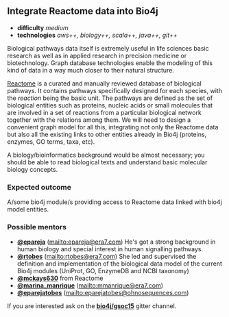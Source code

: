 ## Integrate Reactome data into Bio4j

- **difficulty** _medium_
- **technologies** _aws++, biology++, scala++, java++, git++_

Biological pathways data itself is extremely useful in life sciences basic research as well as in applied research in precision medicine or biotechnology. Graph database technologies enable the modeling of this kind of data in a way much closer to their natural structure.

[Reactome](http://www.reactome.org/) is a curated and manually reviewed database of biological pathways. It contains  pathways specifically designed for each species, with the _reaction_ being the basic unit. The pathways are defined as the set of biological entities such as proteins, nucleic acids or small molecules that are involved in a set of reactions from a particular biological network together with the relations among them. We will need to design a convenient graph model for all this, integrating not only the Reactome data but also all the existing links to other entities already in Bio4j (proteins, enzymes, GO terms, taxa, etc).

A biology/bioinformatics background would be almost necessary; you should be able to read biological texts and understand basic molecular biology concepts.

### Expected outcome

A/some bio4j module/s providing access to Reactome data linked with bio4j model entities. 

### Possible mentors

- **[@epareja](https://github.com/epareja)** (<mailto:epareja@era7.com>)
    He's got a strong background in human biology and special interest in human signalling pathways.
- **[@rtobes](https://github.com/rtobes)** (<mailto:rtobes@era7.com>)
    She led and supervised the definition and implementation of the biological data model of the current Bio4j modules (UniProt, GO, EnzymeDB and NCBI taxonomy)
- **[@mckays630](https://github.com/mckays630)** from Reactome
- **[@marina_manrique](https://github.com/rtobes)** (<mailto:mmanrique@era7.com>)
- **[@eparejatobes](https://github.com/eparejatobes)** (<mailto:eparejatobes@ohnosequences.com>)
    

If you are interested ask on the **[bio4j/gsoc15](https://gitter.im/bio4j/gsoc15?utm_source=share-link&utm_medium=link&utm_campaign=share-link)** gitter channel.

